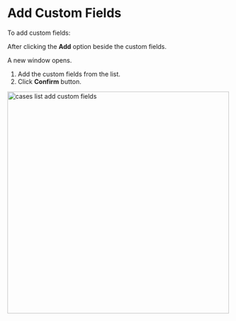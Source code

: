 # Add Custom Fields

To add custom fields: 

After clicking the **Add** option beside the custom fields. 

A new window opens. 

1. Add the custom fields from the list.
1. Click **Confirm** button.

<img src="../images/cases-list-add-custom-fields.png" alt="cases list add custom fields" width="500" height="500"/>
